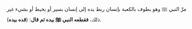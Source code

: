 مرَّ النبي ﷺ وهو يطوف بالكعبة بإنسان ربط يده إلى إنسان بسير أو بخيط أو بشيء غير ذلك، **فقطعه النبي ﷺ بيده ثم قال**: (**قده بيده**).